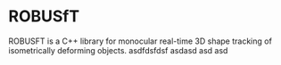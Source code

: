 # ROBUSfT

ROBUSFT is a C++ library for monocular real-time 3D shape tracking of isometrically deforming objects. 
asdfdsfdsf
asdasd asd asd 
